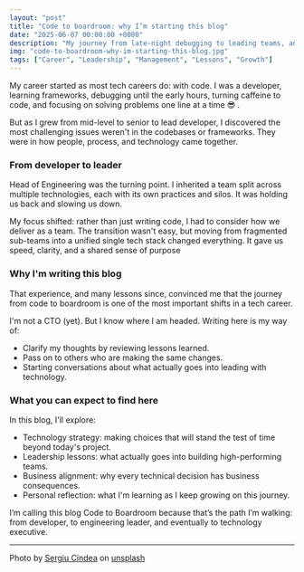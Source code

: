 ```yaml
---
layout: "post"
title: "Code to boardroom: why I’m starting this blog"
date: "2025-06-07 00:00:00 +0000"
description: "My journey from late-night debugging to leading teams, and the lessons I’m learning on the path from code to boardroom."
img: "code-to-boardroom-why-im-starting-this-blog.jpg"
tags: ["Career", "Leadership", "Management", "Lessons", "Growth"]
---
```


My career started as most tech careers do: with code. I was a developer, learning frameworks, debugging until the early hours, turning caffeine to code, and focusing on solving problems one line at a time :sunglasses: .

But as I grew from mid-level to senior to lead developer, I discovered the most challenging issues weren't in the codebases or frameworks. They were in how people, process, and technology came together.

### From developer to leader
Head of Engineering was the turning point. I inherited a team split across multiple technologies, each with its own practices and silos. It was holding us back and slowing us down.

My focus shifted: rather than just writing code, I had to consider how we deliver as a team. The transition wasn't easy, but moving from fragmented sub-teams into a unified single tech stack changed everything. It gave us speed, clarity, and a shared sense of purpose

### Why I'm writing this blog
That experience, and many lessons since, convinced me that the journey from code to boardroom is one of the most important shifts in a tech career. 

I'm not a CTO (yet). But I know where I am headed. Writing here is my way of:
* Clarify my thoughts by reviewing lessons learned.
* Pass on to others who are making the same changes.
* Starting conversations about what actually goes into leading with technology.

### What you can expect to find here
In this blog, I'll explore:
* Technology strategy: making choices that will stand the test of time beyond today's project.
* Leadership lessons: what actually goes into building high-performing teams.
* Business alignment: why every technical decision has business consequences.
* Personal reflection: what I'm learning as I keep growing on this journey.

I’m calling this blog Code to Boardroom because that’s the path I’m walking: from developer, to engineering leader, and eventually to technology executive.

---

Photo by [Sergiu Cindea](https://unsplash.com/@sergiucindea) on [unsplash](https://unsplash.com/photos/white-concrete-staircase-with-black-metal-railings-RPGtL6MDdfI)